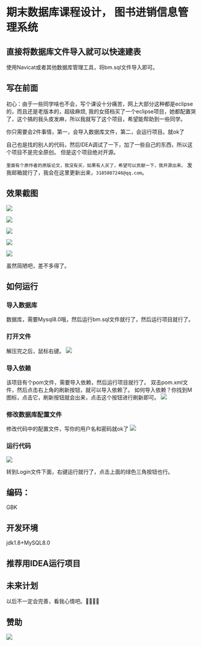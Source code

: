 
# 期末数据库课程设计， **图书进销信息管理系统** 

## 直接将数据库文件导入就可以快速建表

使用Navicat或者其他数据库管理工具，将bm.sql文件导入即可。

## 写在前面

初心：由于一些同学啥也不会，写个课设十分痛苦，网上大部分这种都是eclipse的，而且还是老版本的，超级麻烦,
我的女搭档买了一个eclipse项目，她都配置哭了，这个搞的我头皮发麻，所以我就写了这个项目，希望能帮助到一些同学。

你只需要会2件事情，第一，会导入数据库文件，第二，会运行项目。就ok了

自己也是找的别人的代码，然后IDEA调试了一下，加了一些自己的东西，所以这个项目不是完全原创。
但是这个项目绝对开源。

`里面有个原作者的原版论文，我没有买，如果有人买了，希望可以贡献一下，我开源出来。`
发我邮箱就行了，我会在这里更新出来，`3185087246@qq.com`。

## 效果截图

![](https://cwrisingblog.oss-cn-beijing.aliyuncs.com/blog/20240429164117.png)

![](https://cwrisingblog.oss-cn-beijing.aliyuncs.com/blog/20240429164150.png)

![](https://cwrisingblog.oss-cn-beijing.aliyuncs.com/blog/20240429164212.png)

![](https://cwrisingblog.oss-cn-beijing.aliyuncs.com/blog/20240429164230.png)

![](https://cwrisingblog.oss-cn-beijing.aliyuncs.com/blog/20240429164255.png)

虽然简陋吧，差不多得了。

## 如何运行
### 导入数据库
数据库，需要Mysql8.0哦，然后运行bm.sql文件就行了，然后运行项目就行了。

### 打开文件
解压完之后，鼠标右键。
![](https://cwrisingblog.oss-cn-beijing.aliyuncs.com/blog/20240429165531.png)

### 导入依赖
该项目有个pom文件，需要导入依赖，然后运行项目就行了。
双击pom.xml文件，然后点击右上角的刷新按钮，就可以导入依赖了。
如何导入依赖？你找到M图标，点击它，刷新按钮就会出来，点击这个按钮进行刷新即可。
![](https://cwrisingblog.oss-cn-beijing.aliyuncs.com/blog/20240429163108.png)

### 修改数据库配置文件
修改代码中的配置文件，写你的用户名和密码就ok了
![](https://cwrisingblog.oss-cn-beijing.aliyuncs.com/blog/20240429163216.png)

### 运行代码
![](https://cwrisingblog.oss-cn-beijing.aliyuncs.com/blog/20240429163339.png)

转到Login文件下面，右键运行就行了，点击上面的绿色三角按钮也行。

## 编码：
GBK

## 开发环境
jdk1.8+MySQL8.0

## 推荐用IDEA运行项目

## 未来计划

以后不一定会完善，看我心情吧。🤣🤣🤣🤣

## 赞助

![](https://cwrisingblog.oss-cn-beijing.aliyuncs.com/blog/7ab6872f10d5c2bf084702294f8b9ce.jpg)


